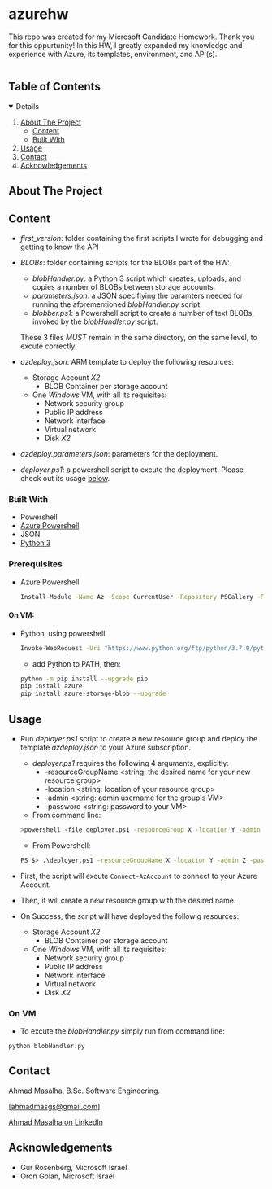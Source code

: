 # azurehw

This repo was created for my Microsoft Candidate Homework. Thank you for this oppurtunity!
In this HW, I greatly expanded my knowledge and experience with Azure, its templates, environment, and API(s).


<!-- TABLE OF CONTENTS -->
<h2 style="display: inline-block">Table of Contents</h2>
<details open="open">
  <ol>
    <li>
      <a href="#about-the-project">About The Project</a>
      <ul>
        <li><a href="#Content">Content</a></li>
      </ul>
      <ul>
        <li><a href="#built-with">Built With</a></li>
      </ul>
    </li>
    <li><a href="#usage">Usage</a></li>
    <li><a href="#contact">Contact</a></li>
    <li><a href="#acknowledgements">Acknowledgements</a></li>
  </ol>
</details>



<!-- ABOUT THE PROJECT -->
## About The Project

## Content
* _first_version_: folder containing the first scripts I wrote for debugging and getting to know the API
* _BLOBs_: folder containing scripts for the BLOBs part of the HW:
  * _blobHandler.py_: a Python 3 script which creates, uploads, and copies a number of BLOBs between storage accounts.
  * _parameters.json_: a JSON specifiying the paramters needed for running the aforementioned _blobHandler.py_ script.
  * _blobber.ps1_: a Powershell script to create a number of text BLOBs, invoked by the _blobHandler.py_ script.
  
  These 3 files _MUST_ remain in the same directory, on the same level, to excute correctly.
  
* _azdeploy.json_: ARM template to deploy the following resources:
  * Storage Account _X2_
      * BLOB Container per storage account
   * One _Windows_ VM, with all its requisites:
      * Network security group
      * Public IP address
      * Network interface
      * Virtual network
      * Disk _X2_
* _azdeploy.parameters.json_: parameters for the deployment.
* _deployer.ps1_: a powershell script to excute the deployment. Please check out its usage [below](#Usage).


### Built With

* Powershell
* [Azure Powershell](https://docs.microsoft.com/en-us/powershell/azure/install-az-ps?view=azps-6.0.0)
* JSON
* [Python 3](https://www.python.org/downloads/)


### Prerequisites
* Azure Powershell
  ```sh
  Install-Module -Name Az -Scope CurrentUser -Repository PSGallery -Force
  ```
#### On VM:
* Python, using powershell
  ```sh
  Invoke-WebRequest -Uri "https://www.python.org/ftp/python/3.7.0/python-3.7.0.exe" -OutFile "<your_full_path>/python-3.7.0.exe"
  ```
  * add Python to PATH, then:
  ```sh
  python -m pip install --upgrade pip
  pip install azure
  pip install azure-storage-blob --upgrade
  ```

<!-- USAGE EXAMPLES -->
## Usage

* Run _deployer.ps1_ script to create a new resource group and deploy the template _azdeploy.json_ to your Azure subscription.
  * _deployer.ps1_ requires the following 4 arguments, explicitly:
    * -resourceGroupName <string: the desired name for your new resource group>
    * -location <string: location of your resource group>
    * -admin <string: admin username for the group's VM>
    * -password <string: password to your VM>
  * From command line:
  ```sh
  >powershell -file deployer.ps1 -resourceGroup X -location Y -admin Z -password W
  ```
  * From Powershell:
  ```sh
  PS $> .\deployer.ps1 -resourceGroupName X -location Y -admin Z -password W
  ```

* First, the script will excute ```Connect-AzAccount``` to connect to your Azure Account.
* Then, it will create a new resource group with the desired name.
* On Success, the script will have deployed the followig resources:
  * Storage Account _X2_
    * BLOB Container per storage account
  * One _Windows_ VM, with all its requisites:
    * Network security group
    * Public IP address
    * Network interface
    * Virtual network
    * Disk _X2_

### On VM
  * To excute the _blobHandler.py_ simply run from command line:
  ```she
  python blobHandler.py
  ```

<!-- CONTACT -->
## Contact

Ahmad Masalha, B.Sc. Software Engineering.

[ahmadmasgs@gmail.com]

[Ahmad Masalha on LinkedIn](https://www.linkedin.com/in/ahmadmasalha/)

<!-- ACKNOWLEDGEMENTS -->
## Acknowledgements

* Gur Rosenberg, Microsoft Israel
* Oron Golan, Microsoft Israel
